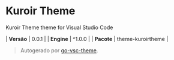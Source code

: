 # Kuroir Theme

Kuroir Theme theme for Visual Studio Code

| **Versão** | 0.0.1 |
| **Engine** | ^1.0.0 |
| **Pacote** | theme-kuroirtheme |

> Autogerado por [go-vsc-theme](https://github.com/natalbu/go-vsc-theme).
